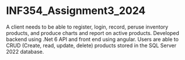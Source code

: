 # INF354_Assignment3_2024
A client needs to be able to register, login, record, peruse inventory products, and produce charts and report on active products. Developed backend using .Net 6 API and front end using angular. Users are able to CRUD (Create, read, update, delete) products stored in the SQL Server 2022 database. 
